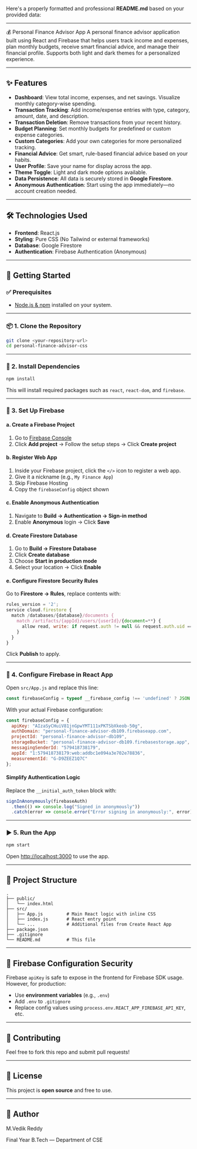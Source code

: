 Here's a properly formatted and professional **README.md** based on your provided data:

---

💰 Personal Finance Advisor App
A personal finance advisor application built using React and Firebase that helps users track income and expenses, plan monthly budgets, receive smart financial advice, and manage their financial profile. Supports both light and dark themes for a personalized experience.

---

## ✨ Features

* **Dashboard**: View total income, expenses, and net savings. Visualize monthly category-wise spending.
* **Transaction Tracking**: Add income/expense entries with type, category, amount, date, and description.
* **Transaction Deletion**: Remove transactions from your recent history.
* **Budget Planning**: Set monthly budgets for predefined or custom expense categories.
* **Custom Categories**: Add your own categories for more personalized tracking.
* **Financial Advice**: Get smart, rule-based financial advice based on your habits.
* **User Profile**: Save your name for display across the app.
* **Theme Toggle**: Light and dark mode options available.
* **Data Persistence**: All data is securely stored in **Google Firestore**.
* **Anonymous Authentication**: Start using the app immediately—no account creation needed.

---

## 🛠 Technologies Used

* **Frontend**: React.js
* **Styling**: Pure CSS (No Tailwind or external frameworks)
* **Database**: Google Firestore
* **Authentication**: Firebase Authentication (Anonymous)

---

## 🚀 Getting Started

### ✅ Prerequisites

* [Node.js & npm](https://nodejs.org/) installed on your system.

---

### 📦 1. Clone the Repository

```bash
git clone <your-repository-url>
cd personal-finance-advisor-css
```

---

### 📁 2. Install Dependencies

```bash
npm install
```

This will install required packages such as `react`, `react-dom`, and `firebase`.

---

### 🔧 3. Set Up Firebase

#### a. Create a Firebase Project

1. Go to [Firebase Console](https://console.firebase.google.com/)
2. Click **Add project** → Follow the setup steps → Click **Create project**

#### b. Register Web App

1. Inside your Firebase project, click the `</>` icon to register a web app.
2. Give it a nickname (e.g., `My Finance App`)
3. Skip Firebase Hosting
4. Copy the `firebaseConfig` object shown

#### c. Enable Anonymous Authentication

1. Navigate to **Build → Authentication → Sign-in method**
2. Enable **Anonymous** login → Click **Save**

#### d. Create Firestore Database

1. Go to **Build → Firestore Database**
2. Click **Create database**
3. Choose **Start in production mode**
4. Select your location → Click **Enable**

#### e. Configure Firestore Security Rules

Go to **Firestore → Rules**, replace contents with:

```js
rules_version = '2';
service cloud.firestore {
  match /databases/{database}/documents {
    match /artifacts/{appId}/users/{userId}/{document=**} {
      allow read, write: if request.auth != null && request.auth.uid == userId;
    }
  }
}
```

Click **Publish** to apply.

---

### 🧠 4. Configure Firebase in React App

Open `src/App.js` and replace this line:

```js
const firebaseConfig = typeof __firebase_config !== 'undefined' ? JSON.parse(__firebase_config) : {};
```

With your actual Firebase configuration:

```js
const firebaseConfig = {
  apiKey: "AIzaSyCHuiV81jnGpwYMT111xPKTSbXkeob-50g",
  authDomain: "personal-finance-advisor-db109.firebaseapp.com",
  projectId: "personal-finance-advisor-db109",
  storageBucket: "personal-finance-advisor-db109.firebasestorage.app",
  messagingSenderId: "579418738179",
  appId: "1:579418738179:web:addbc1e094a3e702e78836",
  measurementId: "G-D9ZEEZ1Q7C"
};
```

#### Simplify Authentication Logic

Replace the `__initial_auth_token` block with:

```js
signInAnonymously(firebaseAuth)
  .then(() => console.log("Signed in anonymously"))
  .catch(error => console.error("Error signing in anonymously:", error));
```

---

### ▶ 5. Run the App

```bash
npm start
```

Open [http://localhost:3000](http://localhost:3000) to use the app.

---

## 🧾 Project Structure

```
.
├── public/
│   └── index.html
├── src/
│   ├── App.js         # Main React logic with inline CSS
│   ├── index.js       # React entry point
│   └── ...            # Additional files from Create React App
├── package.json
├── .gitignore
└── README.md          # This file
```

---

## 🔐 Firebase Configuration Security

Firebase `apiKey` is safe to expose in the frontend for Firebase SDK usage. However, for production:

* Use **environment variables** (e.g., `.env`)
* Add `.env` to `.gitignore`
* Replace config values using `process.env.REACT_APP_FIREBASE_API_KEY`, etc.

---

## 🤝 Contributing

Feel free to fork this repo and submit pull requests!

---

## 📄 License

This project is **open source** and free to use.

---
## 🧠 Author

M.Vedik Reddy

Final Year B.Tech — Department of CSE



